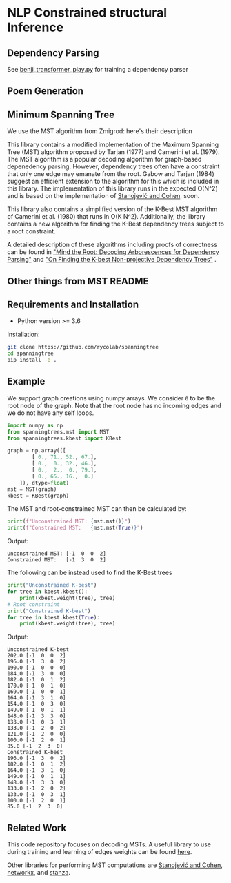 # NLP Constrained structural Inference

## Dependency Parsing
See [benji_transformer_play.py](benji_transformer_play.py) for training a dependency parser


## Poem Generation



## Minimum Spanning Tree
We use the MST algorithm from Zmigrod: here's their description

This library contains a modified implementation of the Maximum Spanning Tree (MST) algorithm proposed by Tarjan (1977) and Camerini et al. (1979).
The MST algorithm is a popular decoding algorithm for graph-based depenedency parsing.
However, dependency trees often have a constraint that only one edge may emanate from the root.
Gabow and Tarjan (1984) suggest an efficient extension to the algorithm for this which is included in this library.
The implementation of this library runs in the expected O(N^2) and is based on the
implementation of [Stanojević and Cohen](https://github.com/stanojevic/Fast-MST-Algorithm). soon.

This library also contains a simplified version of the K-Best MST algorithm
of Camerini et al. (1980) that runs in O(K N^2). Additionally, the
library contains a new algorithm for finding the K-Best dependency trees subject
to a root constraint.

A detailed description of these algorithms including proofs of correctness can be found in
["Mind the Root: Decoding Arborescences for Dependency Parsing"](https://www.aclweb.org/anthology/2020.emnlp-main.390/)
and
["On Finding the K-best Non-projective Dependency Trees"](https://arxiv.org/abs/2106.00780)
.
## Other things from MST README

## Requirements and Installation

* Python version >= 3.6

Installation:
```bash
git clone https://github.com/rycolab/spanningtree
cd spanningtree
pip install -e .
```


## Example
We support graph creations using numpy arrays.
We consider `0` to be the root node of the graph.
Note that the root node has no incoming edges and we do not have any self loops.
```python
import numpy as np
from spanningtrees.mst import MST
from spanningtrees.kbest import KBest

graph = np.array(([
        [ 0., 71., 52., 67.],
        [ 0.,  0., 32., 46.],
        [ 0.,  2.,  0., 79.],
        [ 0., 65., 16.,  0.]
    ]), dtype=float)
mst = MST(graph)
kbest = KBest(graph)

```
The MST and root-constrained MST can then be calculated by:
```python
print(f"Unconstrained MST: {mst.mst()}")
print(f"Constrained MST:   {mst.mst(True)}")
```
Output:
```
Unconstrained MST: [-1  0  0  2]
Constrained MST:   [-1  3  0  2]
```

The following can be instead used to find the K-Best trees
```python
print("Unconstrained K-best")
for tree in kbest.kbest():
    print(kbest.weight(tree), tree)
# Root constraint
print("Constrained K-best")
for tree in kbest.kbest(True):
    print(kbest.weight(tree), tree)
```
Output:
```
Unconstrained K-best
202.0 [-1  0  0  2]
196.0 [-1  3  0  2]
190.0 [-1  0  0  0]
184.0 [-1  3  0  0]
182.0 [-1  0  1  2]
170.0 [-1  0  1  0]
169.0 [-1  0  0  1]
164.0 [-1  3  1  0]
154.0 [-1  0  3  0]
149.0 [-1  0  1  1]
148.0 [-1  3  3  0]
133.0 [-1  0  3  1]
133.0 [-1  2  0  2]
121.0 [-1  2  0  0]
100.0 [-1  2  0  1]
85.0 [-1  2  3  0]
Constrained K-best
196.0 [-1  3  0  2]
182.0 [-1  0  1  2]
164.0 [-1  3  1  0]
149.0 [-1  0  1  1]
148.0 [-1  3  3  0]
133.0 [-1  2  0  2]
133.0 [-1  0  3  1]
100.0 [-1  2  0  1]
85.0 [-1  2  3  0]
```

## Related Work
This code repository focuses on decoding MSTs.
A useful library to use during training and learning of edges weights
can be found [here](https://github.com/rycolab/tree_expectations).

Other libraries for performing MST computations are
[Stanojević and Cohen](https://github.com/stanojevic/Fast-MST-Algorithm),
[networkx](https://networkx.github.io/documentation/stable/index.html),
and [stanza](https://stanfordnlp.github.io/stanza/).
